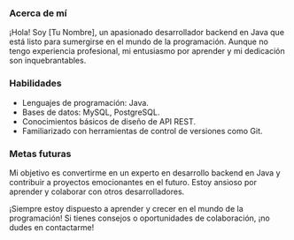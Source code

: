 ### Acerca de mí

¡Hola! Soy [Tu Nombre], un apasionado desarrollador backend en Java que está listo para sumergirse en el mundo de la programación. Aunque no tengo experiencia profesional, mi entusiasmo por aprender y mi dedicación son inquebrantables.

### Habilidades

- Lenguajes de programación: Java.
- Bases de datos: MySQL, PostgreSQL.
- Conocimientos básicos de diseño de API REST.
- Familiarizado con herramientas de control de versiones como Git.

### Metas futuras

Mi objetivo es convertirme en un experto en desarrollo backend en Java y contribuir a proyectos emocionantes en el futuro. Estoy ansioso por aprender y colaborar con otros desarrolladores.

¡Siempre estoy dispuesto a aprender y crecer en el mundo de la programación! Si tienes consejos o oportunidades de colaboración, ¡no dudes en contactarme!
